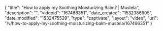 {
    "title": "How to apply my Soothing Moisturizing Balm? | Mustela",
    "description": "",
    "videoid": "167466351",
    "date_created": "1532386805",
    "date_modified": "1532475539",
    "type": "captivate",
    "layout": "video",
    "url": "\/v\/how-to-apply-my-soothing-moisturizing-balm-mustela\/167466351"
}